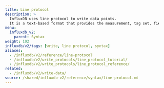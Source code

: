 ```yaml
---
title: Line protocol
description: >
  InfluxDB uses line protocol to write data points.
  It is a text-based format that provides the measurement, tag set, field set, and timestamp of a data point.
menu:
  influxdb_v2:
    parent: Syntax
weight: 102
influxdb/v2/tags: [write, line protocol, syntax]
aliases:
  - /influxdb/v2/reference/line-protocol
  - /influxdb/v2/write_protocols/line_protocol_tutorial/
  - /influxdb/v2/write_protocols/line_protocol_reference/
related:
  - /influxdb/v2/write-data/
source: /shared/influxdb-v2/reference/syntax/line-protocol.md
---
```


<!-- The content for this file is located at
// SOURCE content/shared/influxdb-v2/reference/syntax/line-protocol.md -->
